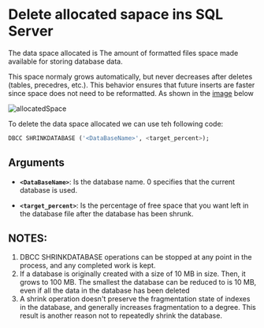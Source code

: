 # Delete allocated sapace ins SQL Server 

The data space allocated is The amount of formatted files space made available for storing database data. 

This space normaly grows automatically, but never decreases after deletes (tables, precedres, etc.). This behavior ensures that future inserts are faster since space does not need to be reformatted. As shown in the [image](https://docs.microsoft.com/en-us/azure/azure-sql/database/file-space-manage) below


![allocatedSpace](https://docs.microsoft.com/en-us/azure/azure-sql/database/media/file-space-manage/storage-types.png)

To delete the data space allocated we can use teh following code:

```sql
DBCC SHRINKDATABASE ('<DataBaseName>', <target_percent>);
```

## Arguments

 * __`<DataBaseName>`__: Is the database name. 0 specifies that the current database is used.

 * __`<target_percent>`__: Is the percentage of free space that you want left in the database file after the database has been shrunk.
 
 ## NOTES:
 
 1. DBCC SHRINKDATABASE operations can be stopped at any point in the process, and any completed work is kept.
 2. If a database is originally created with a size of 10 MB in size. Then, it grows to 100 MB. The smallest the database can be reduced to is 10 MB, even if all the data in the database has been deleted
 3. A shrink operation doesn't preserve the fragmentation state of indexes in the database, and generally increases fragmentation to a degree. This result is another reason not to repeatedly shrink the database.
